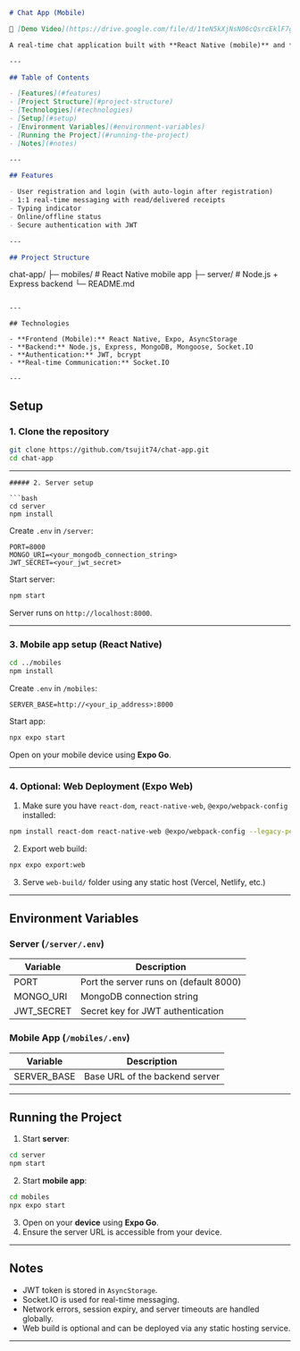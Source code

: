 

```markdown
# Chat App (Mobile)

🎥 [Demo Video](https://drive.google.com/file/d/1teN5kXjNsN06cQsrcEklF7gtalCH2Ylj/view)

A real-time chat application built with **React Native (mobile)** and **Node.js + Express (server)** with **MongoDB** for storage and **Socket.IO** for real-time messaging.

---

## Table of Contents

- [Features](#features)  
- [Project Structure](#project-structure)  
- [Technologies](#technologies)  
- [Setup](#setup)  
- [Environment Variables](#environment-variables)  
- [Running the Project](#running-the-project)  
- [Notes](#notes)  

---

## Features

- User registration and login (with auto-login after registration)  
- 1:1 real-time messaging with read/delivered receipts  
- Typing indicator  
- Online/offline status  
- Secure authentication with JWT  

---

## Project Structure

```

chat-app/
├─ mobiles/          # React Native mobile app
├─ server/           # Node.js + Express backend
└─ README.md

````

---

## Technologies

- **Frontend (Mobile):** React Native, Expo, AsyncStorage  
- **Backend:** Node.js, Express, MongoDB, Mongoose, Socket.IO  
- **Authentication:** JWT, bcrypt  
- **Real-time Communication:** Socket.IO  

---
````
## Setup

### 1. Clone the repository

```bash
git clone https://github.com/tsujit74/chat-app.git
cd chat-app
````

---
```
##### 2. Server setup

```bash
cd server
npm install
```

Create `.env` in `/server`:

```
PORT=8000
MONGO_URI=<your_mongodb_connection_string>
JWT_SECRET=<your_jwt_secret>
```

Start server:

```bash
npm start
```

Server runs on `http://localhost:8000`.

---

### 3. Mobile app setup (React Native)

```bash
cd ../mobiles
npm install
```

Create `.env` in `/mobiles`:

```
SERVER_BASE=http://<your_ip_address>:8000
```

Start app:

```bash
npx expo start
```

Open on your mobile device using **Expo Go**.

---

### 4. Optional: Web Deployment (Expo Web)

1. Make sure you have `react-dom`, `react-native-web`, `@expo/webpack-config` installed:

```bash
npm install react-dom react-native-web @expo/webpack-config --legacy-peer-deps
```

2. Export web build:

```bash
npx expo export:web
```

3. Serve `web-build/` folder using any static host (Vercel, Netlify, etc.)

---

## Environment Variables

### Server (`/server/.env`)

| Variable    | Description                            |
| ----------- | -------------------------------------- |
| PORT        | Port the server runs on (default 8000) |
| MONGO\_URI  | MongoDB connection string              |
| JWT\_SECRET | Secret key for JWT authentication      |

### Mobile App (`/mobiles/.env`)

| Variable     | Description                    |
| ------------ | ------------------------------ |
| SERVER\_BASE | Base URL of the backend server |

---

## Running the Project

1. Start **server**:

```bash
cd server
npm start
```

2. Start **mobile app**:

```bash
cd mobiles
npx expo start
```

3. Open on your **device** using **Expo Go**.
4. Ensure the server URL is accessible from your device.

---

## Notes

* JWT token is stored in `AsyncStorage`.
* Socket.IO is used for real-time messaging.
* Network errors, session expiry, and server timeouts are handled globally.
* Web build is optional and can be deployed via any static hosting service.

---

```


```
